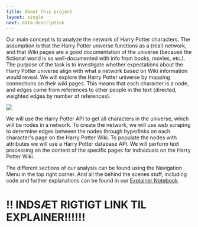 ```yaml
---
title: About this project
layout: single
next: data-description
---
```


 Our main concept is to analyze the network of Harry Potter characters. The assumption is that the Harry Potter universe functions as a (real) network, and that Wiki pages are a good documentation of the universe (because the fictional world is so well-documented with info from books, movies, etc.). The purpose of the task is to investigate whether expectations about the Harry Potter universe align with what a network based on Wiki information would reveal. We will explore the Harry Potter universe by mapping connections on their wiki pages. This means that each character is a node, and edges come from references to other people in the text (directed, weighted edges by number of references). 

 <img src="/images/Hogwarts.jpg" />

We will use the Harry Potter API to get all characters in the universe, which will be nodes in a network. To create the network, we will use web scraping to determine edges between the nodes through hyperlinks on each character's page on the Harry Potter Wiki. To populate the nodes with attributes we will use a Harry Potter database API. We will perform text processing on the content of the specific pages for individuals on the Harry Potter Wiki.

The different sections of our analysis can be found using the Navigation Menu in the top right corner. And all the behind the scenes stuff, including code and further explanations can be found in our [Explainer Notebook](explainer-notebook.html).


# !! INDSÆT RIGTIGT LINK TIL EXPLAINER!!!!!!


